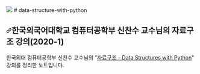 <img src="https://img.shields.io/badge/Python-3776AB?style=flat&logo=Python&logoColor=white"/>
# data-structure-with-python
<h2 dir="auto"><a id="user-content-한국외국어대학교-컴퓨터공학부-신찬수-교수님의-자료구조-강의2020-1" class="anchor" aria-hidden="true" href="#한국외국어대학교-컴퓨터공학부-신찬수-교수님의-자료구조-강의2020-1"><svg class="octicon octicon-link" viewBox="0 0 16 16" version="1.1" width="14" height="14" aria-hidden="true"><path fill-rule="evenodd" d="M7.775 3.275a.75.75 0 001.06 1.06l1.25-1.25a2 2 0 112.83 2.83l-2.5 2.5a2 2 0 01-2.83 0 .75.75 0 00-1.06 1.06 3.5 3.5 0 004.95 0l2.5-2.5a3.5 3.5 0 00-4.95-4.95l-1.25 1.25zm-4.69 9.64a2 2 0 010-2.83l2.5-2.5a2 2 0 012.83 0 .75.75 0 001.06-1.06 3.5 3.5 0 00-4.95 0l-2.5 2.5a3.5 3.5 0 004.95 4.95l1.25-1.25a.75.75 0 00-1.06-1.06l-1.25 1.25a2 2 0 01-2.83 0z"></path></svg></a>한국외국어대학교 컴퓨터공학부 신찬수 교수님의 자료구조 강의(2020-1)</h2>
<p dir="auto">한국외대 컴퓨터공학부 신찬수 교수님의 "<a href="https://www.youtube.com/playlist?list=PLsMufJgu5933ZkBCHS7bQTx0bncjwi4PK" rel="nofollow">자료구조 - Data Structures with Python</a>" 강의를 정리한 노트입니다.</p>
